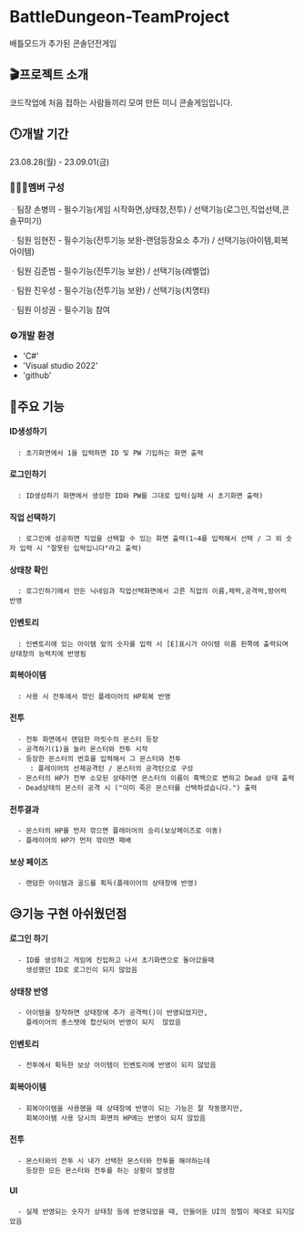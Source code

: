 # BattleDungeon-TeamProject
배틀모드가 추가된 콘솔던전게임
## 🎬프로젝트 소개
코드작업에 처음 접하는 사람들끼리 모여 만든 미니 콘솔게임입니다.

## 🕛개발 기간
23.08.28(월) - 23.09.01(금)

### 🧑‍🤝‍🧑멤버 구성
ㆍ팀장 손병의 - 필수기능(게임 시작화면,상태창,전투) / 선택기능(로그인,직업선택,콘솔꾸미기)

ㆍ팀원 임현진 - 필수기능(전투기능 보완-랜덤등장요소 추가) / 선택기능(아이템,회복 아이템)

ㆍ팀원 김준범 - 필수기능(전투기능 보완) / 선택기능(레벨업)

ㆍ팀원 진우성 - 필수기능(전투기능 보완) / 선택기능(치명타)

ㆍ팀원 이성권 - 필수기능 참여

### ⚙️개발 환경
- 'C#'
- 'Visual studio 2022'
- 'github'

##  📲주요 기능
#### ID생성하기
      : 초기화면에서 1을 입력하면 ID 및 PW 기입하는 화면 출력

#### 로그인하기
      : ID생성하기 화면에서 생성한 ID와 PW를 그대로 입력(실패 시 초기화면 출력)

#### 직업 선택하기
      : 로그인에 성공하면 직업을 선택할 수 있는 화면 출력(1~4를 입력해서 선택 / 그 외 숫자 입력 시 "잘못된 입력입니다"라고 출력)
      
#### 상태창 확인
      : 로그인하기에서 만든 닉네임과 직업선택화면에서 고른 직업의 이름,체력,공격력,방어력 반영

#### 인벤토리
      : 인벤토리에 있는 아이템 앞의 숫자를 입력 시 [E]표시가 아이템 이름 왼쪽에 출력되며 상태창의 능력치에 반영됨 

#### 회복아이템
      : 사용 시 전투에서 깎인 플레이어의 HP회복 반영

#### 전투
      - 전투 화면에서 랜덤한 마릿수의 몬스터 등장
      - 공격하기(1)을 눌러 몬스터와 전투 시작
      - 등장한 몬스터의 번호를 입력해서 그 몬스터와 전투
         : 플레이어의 선제공격턴 / 몬스터의 공격턴으로 구성
      - 몬스터의 HP가 전부 소모된 상태라면 몬스터의 이름이 흑백으로 변하고 Dead 상태 출력
      - Dead상태의 몬스터 공격 시 ("이미 죽은 몬스터를 선택하셨습니다.") 출력

#### 전투결과
      - 몬스터의 HP를 먼저 깎으면 플레이어의 승리(보상페이즈로 이동)
      - 플레이어의 HP가 먼저 깎이면 패배
#### 보상 페이즈
      - 랜덤한 아이템과 골드를 획득(플레이어의 상태창에 반영)

##  😥기능 구현 아쉬웠던점
#### 로그인 하기
      - ID를 생성하고 게임에 진입하고 나서 초기화면으로 돌아갔을때 
        생성했던 ID로 로그인이 되지 않았음

#### 상태창 반영
      - 아이템을 장착하면 상태창에 추가 공격력()이 반영되었지만,
        플레이어의 총스탯에 합산되어 반영이 되지  않았음

#### 인벤토리
      - 전투에서 획득한 보상 아이템이 인벤토리에 반영이 되지 않았음

#### 회복아이템
      - 회복아이템을 사용했을 때 상태창에 반영이 되는 기능은 잘 작동했지만,
        회복아이템 사용 당시의 화면의 HP에는 반영이 되지 않았음

#### 전투
      - 몬스터와의 전투 시 내가 선택한 몬스터와 전투를 해야하는데
        등장한 모든 몬스터와 전투를 하는 상황이 발생함

#### UI
      - 실제 반영되는 숫자가 상태창 등에 반영되었을 때, 만들어둔 UI의 정렬이 제대로 되지않았음
